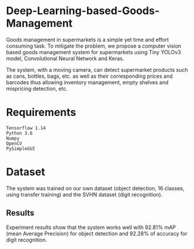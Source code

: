 # Deep-Learning-based-Goods-Management

Goods management in supermarkets is a simple
yet time and effort consuming task. To mitigate the problem,
we propose a computer vision based goods management
system for supermarkets using Tiny YOLOv3 model,
Convolutional Neural Network and Keras. 

The system, with a moving camera, can detect supermarket products such as
cans, bottles, bags, etc. as well as their corresponding prices
and barcodes thus allowing inventory management, empty
shelves and mispricing detection, etc. 


# Requirements
```
Tensorflow 1.14
Python 3.6
Numpy
OpenCV
PySimpleGUI
```

# Dataset
The system was trained
on our own dataset (object detection, 16 classes, using
transfer training) and the SVHN dataset (digit recognition).

## Results

Experiment results show that the system works well with
92.81% mAP (mean Average Precision) for object detection
and 92.28% of accuracy for digit recognition.
